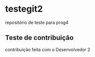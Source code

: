 # testegit2
repositório de teste para prog4

## Teste de contribuição
contribuição feita com o Desenvolvedor 2
